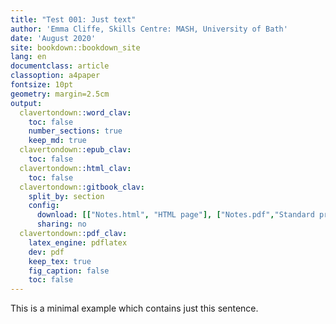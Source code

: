 ```yaml
---
title: "Test 001: Just text"
author: 'Emma Cliffe, Skills Centre: MASH, University of Bath'
date: 'August 2020'
site: bookdown::bookdown_site
lang: en
documentclass: article
classoption: a4paper
fontsize: 10pt
geometry: margin=2.5cm
output:
  clavertondown::word_clav:
    toc: false
    number_sections: true
    keep_md: true
  clavertondown::epub_clav:
    toc: false
  clavertondown::html_clav:
    toc: false
  clavertondown::gitbook_clav:
    split_by: section
    config:
      download: [["Notes.html", "HTML page"], ["Notes.pdf","Standard print PDF"], ["NotesClear.pdf","Clear print PDF"], ["NotesLarge.pdf","Large print PDF"], ["Notes.docx","Accessible Word document"], ["Notes.epub","Accessible EPub book" ]]
      sharing: no
  clavertondown::pdf_clav:
    latex_engine: pdflatex
    dev: pdf
    keep_tex: true
    fig_caption: false
    toc: false
---
```


This is a minimal example which contains just this sentence.

<!--chapter:end:index.Rmd-->

